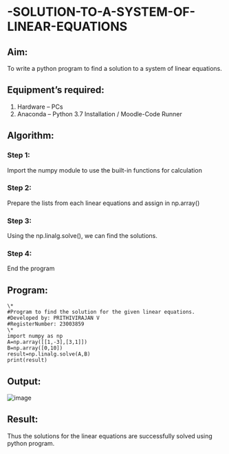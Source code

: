 # -SOLUTION-TO-A-SYSTEM-OF-LINEAR-EQUATIONS
## Aim:
To write a python program to find a solution to a system of linear equations.
## Equipment’s required:
1. 	Hardware – PCs
2. 	Anaconda – Python 3.7 Installation / Moodle-Code Runner
## Algorithm:
### Step 1: 
Import the numpy module to use the built-in functions for calculation
### Step 2: 
Prepare the lists from each linear equations and assign in np.array()
### Step 3: 
Using the np.linalg.solve(), we can find the solutions.
### Step 4: 
End the program
## Program:
```
\*
#Program to find the solution for the given linear equations.
#Developed by: PRITHIVIRAJAN V
#RegisterNumber: 23003859
\*
import numpy as np
A=np.array([[1,-3],[3,1]])
B=np.array([0,10])
result=np.linalg.solve(A,B)
print(result)
```

## Output:
![image](https://github.com/Prithivirajan2911/-SOLUTION-TO-A-SYSTEM-OF-LINEAR-EQUATIONS/assets/147020085/53908c2e-a945-4de3-b63e-2ab6ced2ad33)

## Result: 
Thus the solutions for the linear equations are successfully solved using python program.
